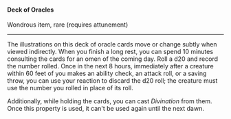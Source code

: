 #### Deck of Oracles

Wondrous item, rare (requires attunement)

---

The illustrations on this deck of oracle cards move or change subtly when viewed indirectly. When you finish a long rest, you can spend 10 minutes consulting the cards for an omen of the coming day. Roll a d20 and record the number rolled. Once in the next 8 hours, immediately after a creature within 60 feet of you makes an ability check, an attack roll, or a saving throw, you can use your reaction to discard the d20 roll; the creature must use the number you rolled in place of its roll.

Additionally, while holding the cards, you can cast *Divination* from them. Once this property is used, it can't be used again until the next dawn.